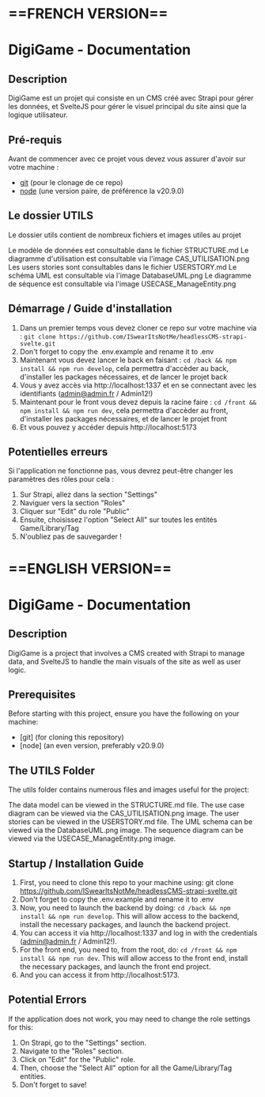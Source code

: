 # ==FRENCH VERSION==

# DigiGame - Documentation

## Description

DigiGame est un projet qui consiste en un CMS créé avec Strapi pour gérer les données, et SvelteJS pour gérer le visuel principal du site ainsi que la logique utilisateur.

## Pré-requis

Avant de commencer avec ce projet vous devez vous assurer d'avoir sur votre machine :

- [git](https://github.com/) (pour le clonage de ce repo)
- [node](https://nodejs.org) (une version paire, de préférence la v20.9.0)

## Le dossier UTILS

Le dossier utils contient de nombreux fichiers et images utiles au projet

Le modèle de données est consultable dans le fichier STRUCTURE.md
Le diagramme d'utilisation est consultable via l'image CAS_UTILISATION.png
Les users stories sont consultables dans le fichier USERSTORY.md
Le schéma UML est consultable via l'image DatabaseUML.png
Le diagramme de séquence est consultable via l'image USECASE_ManageEntity.png

## Démarrage / Guide d'installation

1. Dans un premier temps vous devez cloner ce repo sur votre machine via : `git clone https://github.com/ISwearItsNotMe/headlessCMS-strapi-svelte.git`
2. Don't forget to copy the .env.example and rename it to .env
3. Maintenant vous devez lancer le back en faisant : `cd /back && npm install && npm run develop`, cela permettra d'accèder au back, d'installer les packages nécessaires, et de lancer le projet back
4. Vous y avez accès via http://localhost:1337 et en se connectant avec les identifiants (admin@admin.fr / Admin12!)
5. Maintenant pour le front vous devez depuis la racine faire : `cd /front && npm install && npm run dev`, cela permettra d'accèder au front, d'installer les packages nécessaires, et de lancer le projet front
6. Et vous pouvez y accéder depuis http://localhost:5173

## Potentielles erreurs

Si l'application ne fonctionne pas, vous devrez peut-être changer les paramètres des rôles pour cela :

1. Sur Strapi, allez dans la section "Settings"
2. Naviguer vers la section "Roles"
3. Cliquer sur "Edit" du role "Public"
4. Ensuite, choisissez l'option "Select All" sur toutes les entités Game/Library/Tag
5. N'oubliez pas de sauvegarder !

# ==ENGLISH VERSION==

# DigiGame - Documentation

## Description

DigiGame is a project that involves a CMS created with Strapi to manage data, and SvelteJS to handle the main visuals of the site as well as user logic.

## Prerequisites

Before starting with this project, ensure you have the following on your machine:

- [git] (for cloning this repository)
- [node] (an even version, preferably v20.9.0)

## The UTILS Folder

The utils folder contains numerous files and images useful for the project:

The data model can be viewed in the STRUCTURE.md file.
The use case diagram can be viewed via the CAS_UTILISATION.png image.
The user stories can be viewed in the USERSTORY.md file.
The UML schema can be viewed via the DatabaseUML.png image.
The sequence diagram can be viewed via the USECASE_ManageEntity.png image.

## Startup / Installation Guide

1. First, you need to clone this repo to your machine using: git clone https://github.com/ISwearItsNotMe/headlessCMS-strapi-svelte.git
2. Don't forget to copy the .env.example and rename it to .env
3. Now, you need to launch the backend by doing: `cd /back && npm install && npm run develop`. This will allow access to the backend, install the necessary packages, and launch the backend project.
4. You can access it via http://localhost:1337 and log in with the credentials (admin@admin.fr / Admin12!).
5. For the front end, you need to, from the root, do: `cd /front && npm install && npm run dev`. This will allow access to the front end, install the necessary packages, and launch the front end project.
6. And you can access it from http://localhost:5173.

## Potential Errors

If the application does not work, you may need to change the role settings for this:

1. On Strapi, go to the "Settings" section.
2. Navigate to the "Roles" section.
3. Click on "Edit" for the "Public" role.
4. Then, choose the "Select All" option for all the Game/Library/Tag entities.
5. Don't forget to save!

